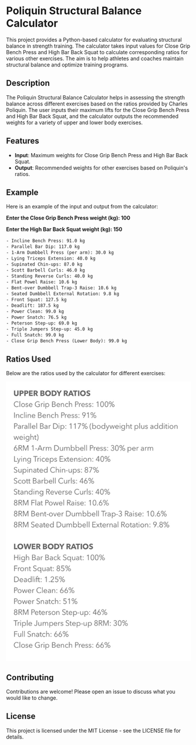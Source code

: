 # Poliquin Structural Balance Calculator

This project provides a Python-based calculator for evaluating structural balance in strength training. The calculator takes input values for Close Grip Bench Press and High Bar Back Squat to calculate corresponding ratios for various other exercises. The aim is to help athletes and coaches maintain structural balance and optimize training programs.

## Description

The Poliquin Structural Balance Calculator helps in assessing the strength balance across different exercises based on the ratios provided by Charles Poliquin. The user inputs their maximum lifts for the Close Grip Bench Press and High Bar Back Squat, and the calculator outputs the recommended weights for a variety of upper and lower body exercises.

## Features

- **Input**: Maximum weights for Close Grip Bench Press and High Bar Back Squat.
- **Output**: Recommended weights for other exercises based on Poliquin's ratios.


## Example

Here is an example of the input and output from the calculator:


**Enter the Close Grip Bench Press weight (kg): 100**

**Enter the High Bar Back Squat weight (kg): 150**

    - Incline Bench Press: 91.0 kg
    - Parallel Bar Dip: 117.0 kg
    - 1-Arm Dumbbell Press (per arm): 30.0 kg
    - Lying Triceps Extension: 40.0 kg
    - Supinated Chin-ups: 87.0 kg
    - Scott Barbell Curls: 46.0 kg
    - Standing Reverse Curls: 40.0 kg
    - Flat Powel Raise: 10.6 kg
    - Bent-over Dumbbell Trap-3 Raise: 10.6 kg
    - Seated Dumbbell External Rotation: 9.8 kg
    - Front Squat: 127.5 kg
    - Deadlift: 187.5 kg
    - Power Clean: 99.0 kg
    - Power Snatch: 76.5 kg
    - Peterson Step-up: 69.0 kg
    - Triple Jumpers Step-up: 45.0 kg
    - Full Snatch: 99.0 kg
    - Close Grip Bench Press (Lower Body): 99.0 kg


## Ratios Used

Below are the ratios used by the calculator for different exercises:

![Poliquin Structural Balance Ratios](image.png)

## Contributing

Contributions are welcome! Please open an issue to discuss what you would like to change.

## License

This project is licensed under the MIT License - see the LICENSE file for details.
